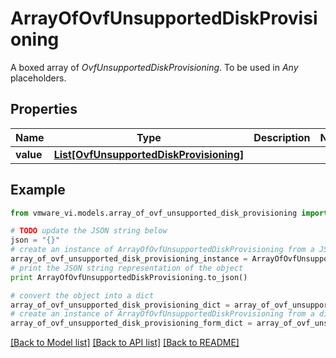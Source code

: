 # ArrayOfOvfUnsupportedDiskProvisioning

A boxed array of *OvfUnsupportedDiskProvisioning*. To be used in *Any* placeholders. 

## Properties
Name | Type | Description | Notes
------------ | ------------- | ------------- | -------------
**value** | [**List[OvfUnsupportedDiskProvisioning]**](OvfUnsupportedDiskProvisioning.md) |  | 

## Example

```python
from vmware_vi.models.array_of_ovf_unsupported_disk_provisioning import ArrayOfOvfUnsupportedDiskProvisioning

# TODO update the JSON string below
json = "{}"
# create an instance of ArrayOfOvfUnsupportedDiskProvisioning from a JSON string
array_of_ovf_unsupported_disk_provisioning_instance = ArrayOfOvfUnsupportedDiskProvisioning.from_json(json)
# print the JSON string representation of the object
print ArrayOfOvfUnsupportedDiskProvisioning.to_json()

# convert the object into a dict
array_of_ovf_unsupported_disk_provisioning_dict = array_of_ovf_unsupported_disk_provisioning_instance.to_dict()
# create an instance of ArrayOfOvfUnsupportedDiskProvisioning from a dict
array_of_ovf_unsupported_disk_provisioning_form_dict = array_of_ovf_unsupported_disk_provisioning.from_dict(array_of_ovf_unsupported_disk_provisioning_dict)
```
[[Back to Model list]](../README.md#documentation-for-models) [[Back to API list]](../README.md#documentation-for-api-endpoints) [[Back to README]](../README.md)


